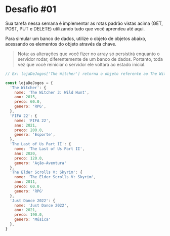 # Desafio #01

Sua tarefa nessa semana é implementar as rotas padrão vistas acima (GET, POST, PUT e DELETE) utilizando tudo que você aprendeu até aqui.  



Para simular um banco de dados, utilize o objeto de objetos abaixo, acessando os elementos do objeto através da chave.  



> Nota: as alterações que você fizer no array só persistirá enquanto o servidor rodar, diferentemente de um banco de dados. Portanto, toda vez que você reiniciar o servidor ele voltará ao estado inicial.



```javascript
// Ex: lojaDeJogos['The Witcher'] retorna o objeto referente ao The Witcher

const lojaDeJogos = {
  'The Witcher': {
    nome: 'The Witcher 3: Wild Hunt',
    ano: 2015,
    preco: 60.0,
    genero: 'RPG',
  },
  'FIFA 22': {
    nome: 'FIFA 22',
    ano: 2021,
    preco: 200.0,
    genero: 'Esporte',
  },
  'The Last of Us Part II': {
    nome: 'The Last of Us Part II',
    ano: 2020,
    preco: 120.0,
    genero: 'Ação-Aventura'
  },
  'The Elder Scrolls V: Skyrim': {
    nome: 'The Elder Scrolls V: Skyrim',
    ano: 2011,
    preco: 60.0,
    genero: 'RPG'
  },
  'Just Dance 2022': {
    nome: 'Just Dance 2022',
    ano: 2021,
    preco: 190.0,
    genero: 'Música'
  },
}
```

